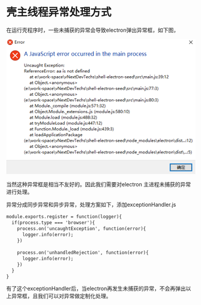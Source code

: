 # 壳主线程异常处理方式

在运行壳程序时，一些未捕获的异常会导致electron弹出异常框，如下图，

![](./image/exception.png)

当然这种异常框是相当不友好的。因此我们需要对electron 主进程未捕获的异常进行处理。

异常分成同步异常和异步异常，处理方案如下，添加exceptionHandler.js
```
module.exports.register = function(logger){
  if(process.type === 'browser'){
    process.on('uncaughtException', function(error){
      logger.info(error);
    })

    process.on('unhandledRejection', function(error){
      logger.info(error);
    })
  }
}
```
有了这个exceptionHandler后，当electron再发生未捕获的异常，不会再弹出以上异常框，且我们可以对异常做定制化处理。